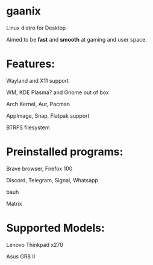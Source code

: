 # gaanix
Linux distro for Desktop

Aimed to be **fast** and **smooth** at gaming and user space.

Features: 
=
  Wayland and X11 support

  WM, KDE Plasma? and Gnome out of box
  
  Arch Kernel, Aur, Pacman
  
  AppImage, Snap, Flatpak support
  
  BTRFS filesystem


Preinstalled programs:
 =
  Brave browser, Firefox 100
  
  Discord, Telegram, Signal, Whatsapp
  
  bauh
  
  Matrix
  
  

Supported Models: 
=
  Lenovo Thinkpad x270
  
  Asus GR8 II



